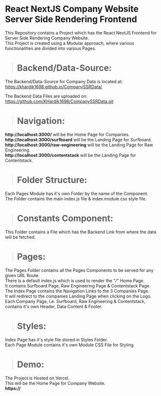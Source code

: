 # React NextJS Company Website Server Side Rendering Frontend

This Repository contains a Project which has the React NextJS Frontend for Server Side Rendering Company Website.\
This Project is created using a Modular approach, where various functionalities are divided into various Pages.

> # Backend/Data-Source:

The Backend/Data-Source for Company Data is located at:\
https://khardik1698.github.io/CompanySSRData/

The Backend Data Files are uploaded on:\
https://github.com/KHardik1698/CompanySSRData.git

> # Navigation:

**http://localhost:3000/** will be the Home Page for Companies.\
**http://localhost:3000/surfboard** will be the Landing Page for Surfboard.\
**http://localhost:3000/raw-engineering** will be the Landing Page for Raw Engineering.\
**http://localhost:3000/contentstack** will be the Landing Page for Contentstack.

> # Folder Structure:

Each Pages Module has it's own Folder by the name of the Component.\
The Folder contains the main index.js file & index.module.css style file.

> # Constants Component:

This Folder contains a File which has the Backend Link from where the data will be fetched.

> # Pages:

The Pages Folder contains all the Pages Components to be served for any given URL Route.\
There is a default index.js which is used to render the "/" Home Page.\
It contains Surfboard Page, Raw Engineering Page & Contentstack Page.\
The Index Page contains the Navigation Links to the 3 Companies Page.\
It will redirect to the companies Landing Page when clicking on the Logo.\
Each Company Page, i.e. Surfboard, Raw Engineering & Contentstack, contains it's own Header, Data Content & Footer.

> # Styles:

Index Page has it's style file stored in Styles Folder.\
Each Page Module contains it's own Module CSS File for Styling.

> # Demo:

The Project is Hosted on Vercel.\
This will be the Home Page for Company Website.\
**https://**
